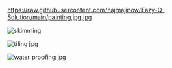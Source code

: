 https://raw.githubusercontent.com/najmajinow/Eazy-Q-Solution/main/painting.jpg.jpg







![skimming](https://github.com/user-attachments/assets/3bb4101b-e017-473f-afdf-533e35edc7b3)

![tiling jpg](https://github.com/user-attachments/assets/921667d2-b789-4951-b2cc-a32eb3f31954)

![water proofing jpg](https://github.com/user-attachments/assets/348ba43c-7ec5-4057-98be-813d128f293f)
